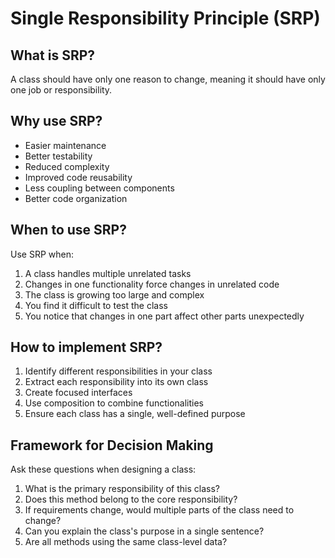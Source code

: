 # Single Responsibility Principle (SRP)

## What is SRP?
A class should have only one reason to change, meaning it should have only one job or responsibility.

## Why use SRP?
- Easier maintenance
- Better testability
- Reduced complexity
- Improved code reusability
- Less coupling between components
- Better code organization

## When to use SRP?
Use SRP when:
1. A class handles multiple unrelated tasks
2. Changes in one functionality force changes in unrelated code
3. The class is growing too large and complex
4. You find it difficult to test the class
5. You notice that changes in one part affect other parts unexpectedly

## How to implement SRP?
1. Identify different responsibilities in your class
2. Extract each responsibility into its own class
3. Create focused interfaces
4. Use composition to combine functionalities
5. Ensure each class has a single, well-defined purpose

## Framework for Decision Making
Ask these questions when designing a class:
1. What is the primary responsibility of this class?
2. Does this method belong to the core responsibility?
3. If requirements change, would multiple parts of the class need to change?
4. Can you explain the class's purpose in a single sentence?
5. Are all methods using the same class-level data?

